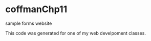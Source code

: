 coffmanChp11
============

sample forms website

This code was generated for one of my web develpoment classes.  

